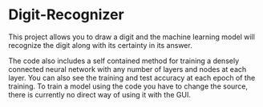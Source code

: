 # Digit-Recognizer

This project allows you to draw a digit and the machine learning model will recognize the digit along with its certainty in its answer.

The code also includes a self contained method for training a densely connected neural network with any number of layers and nodes at each layer. You can also see the training and test accuracy at each epoch of the training. To train a model using the code you have to change the source, there is currently no direct way of using it with the GUI.

